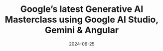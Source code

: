 ---
slug: generative-ai-masterclass-2024-06
tag: Generative AI
title: Google’s latest Generative AI Masterclass using Google AI Studio, Gemini & Angular
description: '<span> In this full day training, you will learn how to leverage Google&#8217;s new Generative AI platform using the new Google AI Studio and the just released Gemini APIs to build the next generation of AI-enabled Applications and powerful chatbots with Angular v17. The workshop is hands-on and practical, but we also give an overview of all the latest advancements and ideas.</span><br /><br /><div class="prose text-slate-500 text-lg"><p>Topics:</p> <ul role="list" ><li class="list-item"><span class="text-span">Introduction to Generative AI, Google AI Studio and Gemini models</span></li><li class="list-item"><span class="text-span">Common risks and mitigations: prompt attacks, biases and facts grounding</span></li><li class="list-item"><span class="text-span">Using the Google AI Client for Gemini from Angular, Auth access and best practices around error handling</span></li><li class="list-item"><span class="text-span">Using Gemini Pro API</span></li><li class="list-item"><span class="text-span">Prompt techniques and how to use temperature, topK and topP</span></li><li class="list-item"><span class="text-span">Lab: prompt design best practices</span></li><li class="list-item"><span class="text-span">Using Gemini Pro Vision API</span></li><li class="list-item"><span class="text-span">Introduction to LangChainJS, embeddings and RAG vector databases</span></li><li class="list-item"><span class="text-span">Lab: building a Bard clone</span></li><li class="list-item"><span class="text-span">Foundational Models: text, code, images, video and voice.</span></li><li class="list-item"><span class="text-span">Lab: adding code highlighting to our Bard clone</span></li><li class="list-item"><span class="text-span">Bonus: Embeddings, LangChainJS and AI Agents</span></li><li class="list-item"><span class="text-span">Lab: building an AI Agent with access to tools (calculator, search and runtime)</span></li><li class="list-item"><span class="text-span">Responsible AI principles in practice: traceability and monitoring<br></span></li></ul><p>Requirements:</p> <ul role="list" class="list-item list-inside"><li class="list-item"><span class="text-span">Intermediate Angular v17</span></li><li class="list-item"><span class="text-span">Basic knowledge of Node</span></li><li class="list-item"><span class="text-span">VPN access (VPN Express, or similar). Beta access only available in US. Eg: NordVPN monthly plan with 30 days free guarantee ($12.99)</span></li></ul><p>Target audience
</p></div>Anyone who wants to experiment with cutting edge Generative AI into their apps or websites using the latest Angular. No previous experience with artificial intelligence is necessary. '
date: '2024-06-25'
authors: 
    - name: Gerard Sans
      biography: Gerard is a Google Developer Expert in Web Technologies and Angular. He works as a Developer Advocate at AWS and he is the founder of the AngularZone community in London. He loves coding, learning and sharing knowledge.
      image: photo/authors/gerard-sans.webp
      link: https://gerardsans.com/
location: 
    name: Midas Palace Hotel
    mapsLink: https://maps.app.goo.gl/K9YhwWcrFo1q6rs56
image: https://res.cloudinary.com/dp1gwjz5w/image/upload/c_pad,b_auto:predominant,fl_preserve_transparency/v1709911986/ngrome-workshops/generative-ai-masterclass_d2qg99.jpg?_s=public-apps
link: /workshops/generative-ai-masterclass-2024-06
ticket:  'https://ti.to/ngrome-events/generative-ai-masterclass-2024'
col: 1
---